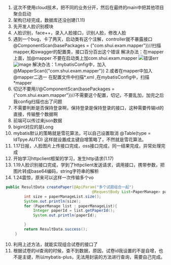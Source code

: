1. 这次不使用cloud技术，把不同的业务分开，然后在最终的main中把其他项目聚合启动
2. 架构已经完成，数据库还没创建(1.11)
3. 先开发人脸识别模块
4. 人脸识别，face++，录入人脸接口，识别人脸，修改人脸
5. 遇到一个bug，卡了两天，启动类有这个注解，controller就不暴露接口@ComponentScan(basePackages = {"com.shui.exam.mapper"})//扫描mapper,和swagger的配置类，接口百分百出这个错误
解决办法：在mapper上面，加@mapper 不要在启动类上加com.shui.exam.mapper
![错误err](https://cdn.jsdelivr.net/gh/ShuiLinzi/blog-image@master/错误err.jpg)
![image](https://cdn.jsdelivr.net/gh/ShuiLinzi/blog-image@master/image.5n0i8x2y5lc0.jpg)
解决办法：1.mybatisConfig中，加入@MapperScan({"com.shui.exam.mapper"})
            2.或者在mapper中加入@mapper二选一
在配置文件中扫描*.xml ,在mybatisConfig中，扫描*mapper
1. 切记不要用//@ComponentScan(basePackages = {"com.shui.exam.mapper"})//不需要这个配置，切记，不要乱加，加完之后我config扫描也出了问题
2. 不需要判断是否保持登录啊，保持登录是保持登录的接口，这种需要传输id的直接，传输整个数据啊
3. 前端可以传过来json数据
4. bigint对应的是Long
5. mybatis默认的策略就是雪花算法，可以自己设置取消
   @Table(type = IdTpye.AUTO)
   这样就设置成主键自增策略了，不然就是雪花算法。
6. 1.17日报，人脸图片上传接口完成，oss接口完成，同一结果完成，异常处理完成
7. 开始学习httpclient框架的学习，发生http请求(1.17)
8. 1.19人脸识别接口完成，学到了httpclient发送请求，调用接口，携带参数，把图片转成base64编码，string字符串的解析
9. 1.24震惊，原来可以这样一次传输多个vo
```java
public ResultData createPaper(@ApiParam("多个试题组合一起")
                                      @RequestBody List<PaperManage> paperManageList){
        int size = paperManageList.size();
        System.out.println(size);
        for (PaperManage list : paperManageList){
            Integer paperId = list.getPaperId();
            System.out.println(paperId);

        }
        return ResultData.success();
    }
```
10. 利用上述方法，就能实现组合试卷的接口了
11. 根据试卷的id查询的时候，查不到数据，原因，试卷id我设置的不是自增，也不是主键，所以mybatis-plus，无法用封装的方法进行查询，需要自己完成。